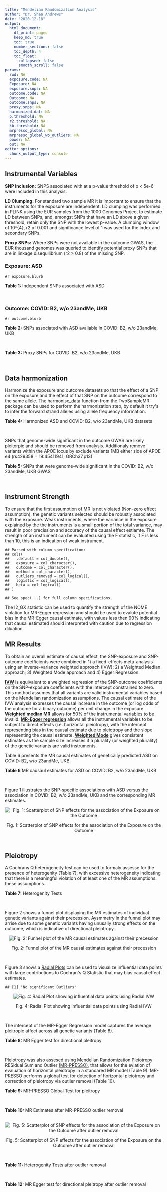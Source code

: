 ```yaml
---
title: "Mendelian Randomization Analysis"
author: "Dr. Shea Andrews"
date: "2020-12-18"
output:
  html_document:
    df_print: paged
    keep_md: true
    toc: true
    number_sections: false
    toc_depth: 4
    toc_float:
      collapsed: false
      smooth_scroll: false
params:
  rwd: NA
  exposure.code: NA
  Exposure: NA
  exposure.snps: NA
  outcome.code: NA
  Outcome: NA
  outcome.snps: NA
  proxy.snps: NA
  harmonized.dat: NA
  p.threshold: NA
  r2.threshold: NA
  kb.threshold: NA
  mrpresso_global: NA
  mrpresso_global_wo_outliers: NA
  power: NA
  out: NA
editor_options:
  chunk_output_type: console
---
```







## Instrumental Variables
**SNP Inclusion:** SNPS associated with at a p-value threshold of p < 5e-6 were included in this analysis.
<br>

**LD Clumping:** For standard two sample MR it is important to ensure that the instruments for the exposure are independent. LD clumping was performed in PLINK using the EUR samples from the 1000 Genomes Project to estimate LD between SNPs, and, amongst SNPs that have an LD above a given threshold, retain only the SNP with the lowest p-value. A clumping window of 10^{4}, r2 of 0.001 and significance level of 1 was used for the index and secondary SNPs.
<br>

**Proxy SNPs:** Where SNPs were not available in the outcome GWAS, the EUR thousand genomes was queried to identify potential proxy SNPs that are in linkage disequilibrium (r2 > 0.8) of the missing SNP.
<br>

### Exposure: ASD
`#r exposure.blurb`
<br>

**Table 1:** Independent SNPs associated with ASD
<div data-pagedtable="false">
  <script data-pagedtable-source type="application/json">
{"columns":[{"label":["SNP"],"name":[1],"type":["chr"],"align":["left"]},{"label":["CHROM"],"name":[2],"type":["dbl"],"align":["right"]},{"label":["POS"],"name":[3],"type":["dbl"],"align":["right"]},{"label":["REF"],"name":[4],"type":["chr"],"align":["left"]},{"label":["ALT"],"name":[5],"type":["chr"],"align":["left"]},{"label":["AF"],"name":[6],"type":["dbl"],"align":["right"]},{"label":["BETA"],"name":[7],"type":["dbl"],"align":["right"]},{"label":["SE"],"name":[8],"type":["dbl"],"align":["right"]},{"label":["Z"],"name":[9],"type":["dbl"],"align":["right"]},{"label":["P"],"name":[10],"type":["dbl"],"align":["right"]},{"label":["N"],"name":[11],"type":["dbl"],"align":["right"]},{"label":["TRAIT"],"name":[12],"type":["chr"],"align":["left"]}],"data":[{"1":"rs2391769","2":"1","3":"96978961","4":"A","5":"G","6":"0.6324010","7":"0.07690260","8":"0.0145","9":"5.303630","10":"1.135e-07","11":"46351","12":"ASD"},{"1":"rs6701243","2":"1","3":"99092784","4":"A","5":"C","6":"0.3929220","7":"-0.07350140","8":"0.0144","9":"-5.104260","10":"3.074e-07","11":"46351","12":"ASD"},{"1":"rs11185408","2":"1","3":"104792257","4":"G","5":"A","6":"0.4822860","7":"-0.06869649","8":"0.0138","9":"-4.978006","10":"6.983e-07","11":"46351","12":"ASD"},{"1":"rs78653484","2":"1","3":"147183927","4":"C","5":"T","6":"0.0359477","7":"-0.17629575","8":"0.0385","9":"-4.579110","10":"4.675e-06","11":"46351","12":"ASD"},{"1":"rs6692705","2":"1","3":"193502609","4":"A","5":"G","6":"0.6593230","7":"-0.06560050","8":"0.0141","9":"-4.652510","10":"3.263e-06","11":"46351","12":"ASD"},{"1":"rs1452075","2":"3","3":"62481063","4":"C","5":"T","6":"0.7060210","7":"0.08070403","8":"0.0155","9":"5.206711","10":"2.069e-07","11":"46351","12":"ASD"},{"1":"rs79940520","2":"3","3":"191838169","4":"A","5":"G","6":"0.1182020","7":"0.09539920","8":"0.0207","9":"4.608660","10":"4.260e-06","11":"46351","12":"ASD"},{"1":"rs4916723","2":"5","3":"87854395","4":"A","5":"C","6":"0.4413690","7":"0.06730500","8":"0.0141","9":"4.773410","10":"1.924e-06","11":"46351","12":"ASD"},{"1":"rs325485","2":"5","3":"103995368","4":"A","5":"G","6":"0.6283640","7":"-0.07280430","8":"0.0143","9":"-5.091210","10":"3.254e-07","11":"46351","12":"ASD"},{"1":"rs9366877","2":"6","3":"11730878","4":"A","5":"G","6":"0.4414970","7":"-0.06849940","8":"0.0139","9":"-4.928020","10":"9.053e-07","11":"46351","12":"ASD"},{"1":"rs16879023","2":"6","3":"16753147","4":"G","5":"A","6":"0.1060110","7":"-0.09579530","8":"0.0201","9":"-4.765935","10":"1.765e-06","11":"46351","12":"ASD"},{"1":"rs12203328","2":"6","3":"23767038","4":"G","5":"C","6":"0.2983990","7":"0.06970329","8":"0.0153","9":"4.555770","10":"4.915e-06","11":"46351","12":"ASD"},{"1":"rs740883","2":"6","3":"29575405","4":"A","5":"T","6":"0.0896552","7":"0.11369500","8":"0.0238","9":"4.777110","10":"1.694e-06","11":"46351","12":"ASD"},{"1":"rs2388334","2":"6","3":"98591622","4":"A","5":"G","6":"0.4640910","7":"0.06770080","8":"0.0138","9":"4.905860","10":"1.004e-06","11":"46351","12":"ASD"},{"1":"rs9389208","2":"6","3":"135035609","4":"C","5":"T","6":"0.3470760","7":"0.06720060","8":"0.0144","9":"4.666708","10":"3.121e-06","11":"46351","12":"ASD"},{"1":"rs7783557","2":"7","3":"71646872","4":"T","5":"C","6":"0.3318790","7":"-0.06700420","8":"0.0146","9":"-4.589330","10":"4.363e-06","11":"46351","12":"ASD"},{"1":"rs111931861","2":"7","3":"104744219","4":"A","5":"G","6":"0.0277457","7":"0.21690100","8":"0.0409","9":"5.303190","10":"1.118e-07","11":"46351","12":"ASD"},{"1":"rs10099100","2":"8","3":"10576775","4":"G","5":"C","6":"0.3289090","7":"0.08430438","8":"0.0147","9":"5.734992","10":"1.065e-08","11":"46351","12":"ASD"},{"1":"rs76397219","2":"8","3":"60390318","4":"A","5":"G","6":"0.0834846","7":"0.14029700","8":"0.0303","9":"4.630270","10":"3.566e-06","11":"46351","12":"ASD"},{"1":"rs10110094","2":"8","3":"131472047","4":"A","5":"G","6":"0.8446670","7":"-0.09069960","8":"0.0191","9":"-4.748670","10":"2.050e-06","11":"46351","12":"ASD"},{"1":"rs11787216","2":"8","3":"142615222","4":"C","5":"T","6":"0.3887470","7":"-0.06920004","8":"0.0147","9":"-4.707485","10":"2.587e-06","11":"46351","12":"ASD"},{"1":"rs28729902","2":"9","3":"76179384","4":"A","5":"G","6":"0.1738970","7":"0.08390350","8":"0.0178","9":"4.713680","10":"2.345e-06","11":"46351","12":"ASD"},{"1":"rs45595836","2":"10","3":"16691399","4":"C","5":"T","6":"0.0818809","7":"0.13899643","8":"0.0272","9":"5.110163","10":"3.131e-07","11":"46351","12":"ASD"},{"1":"rs141319505","2":"10","3":"65421442","4":"A","5":"G","6":"0.0159942","7":"-0.29069800","8":"0.0610","9":"-4.765530","10":"1.876e-06","11":"46351","12":"ASD"},{"1":"rs78827416","2":"10","3":"72749037","4":"G","5":"A","6":"0.0778302","7":"0.13050181","8":"0.0266","9":"4.906083","10":"9.000e-07","11":"46351","12":"ASD"},{"1":"rs4750990","2":"10","3":"130488026","4":"T","5":"C","6":"0.4079520","7":"0.06809680","8":"0.0141","9":"4.829560","10":"1.371e-06","11":"46351","12":"ASD"},{"1":"rs644552","2":"11","3":"102735140","4":"G","5":"A","6":"0.0546279","7":"0.15940258","8":"0.0346","9":"4.607011","10":"4.211e-06","11":"46351","12":"ASD"},{"1":"rs35404050","2":"12","3":"73196902","4":"C","5":"T","6":"0.1863670","7":"0.08430438","8":"0.0176","9":"4.790022","10":"1.606e-06","11":"46351","12":"ASD"},{"1":"rs77691144","2":"13","3":"66970212","4":"T","5":"C","6":"0.0242578","7":"0.20740600","8":"0.0435","9":"4.767940","10":"1.910e-06","11":"46351","12":"ASD"},{"1":"rs112635299","2":"14","3":"94838142","4":"G","5":"T","6":"0.0163517","7":"0.22099725","8":"0.0432","9":"5.115677","10":"3.044e-07","11":"46351","12":"ASD"},{"1":"rs78058104","2":"15","3":"93953737","4":"G","5":"A","6":"0.0265179","7":"0.18789765","8":"0.0397","9":"4.732938","10":"2.221e-06","11":"46351","12":"ASD"},{"1":"rs141455452","2":"17","3":"44019083","4":"T","5":"G","6":"0.0152743","7":"-0.07840440","8":"0.0159","9":"-4.931100","10":"8.939e-07","11":"46351","12":"ASD"},{"1":"rs292441","2":"18","3":"55872558","4":"G","5":"A","6":"0.6543930","7":"-0.07249543","8":"0.0149","9":"-4.865465","10":"1.124e-06","11":"46351","12":"ASD"},{"1":"rs138867053","2":"19","3":"37439641","4":"G","5":"A","6":"0.0321443","7":"0.28629862","8":"0.0540","9":"5.301826","10":"1.168e-07","11":"46351","12":"ASD"},{"1":"rs2224274","2":"20","3":"14760747","4":"C","5":"T","6":"0.5056320","7":"0.07099886","8":"0.0138","9":"5.144845","10":"2.858e-07","11":"46351","12":"ASD"},{"1":"rs910805","2":"20","3":"21248116","4":"G","5":"A","6":"0.7552770","7":"-0.09569625","8":"0.0160","9":"-5.981016","10":"2.041e-09","11":"46351","12":"ASD"},{"1":"rs144911765","2":"21","3":"37255329","4":"T","5":"C","6":"0.0472655","7":"0.19009600","8":"0.0403","9":"4.717010","10":"2.364e-06","11":"46351","12":"ASD"}],"options":{"columns":{"min":{},"max":[10]},"rows":{"min":[10],"max":[10]},"pages":{}}}
  </script>
</div>
<br>

### Outcome: COVID: B2, w/o 23andMe, UKB
`#r outcome.blurb`
<br>

**Table 2:** SNPs associated with ASD avaliable in COVID: B2, w/o 23andMe, UKB
<div data-pagedtable="false">
  <script data-pagedtable-source type="application/json">
{"columns":[{"label":["SNP"],"name":[1],"type":["chr"],"align":["left"]},{"label":["CHROM"],"name":[2],"type":["dbl"],"align":["right"]},{"label":["POS"],"name":[3],"type":["dbl"],"align":["right"]},{"label":["REF"],"name":[4],"type":["chr"],"align":["left"]},{"label":["ALT"],"name":[5],"type":["chr"],"align":["left"]},{"label":["AF"],"name":[6],"type":["dbl"],"align":["right"]},{"label":["BETA"],"name":[7],"type":["dbl"],"align":["right"]},{"label":["SE"],"name":[8],"type":["dbl"],"align":["right"]},{"label":["Z"],"name":[9],"type":["dbl"],"align":["right"]},{"label":["P"],"name":[10],"type":["dbl"],"align":["right"]},{"label":["N"],"name":[11],"type":["dbl"],"align":["right"]},{"label":["TRAIT"],"name":[12],"type":["chr"],"align":["left"]}],"data":[{"1":"rs2391769","2":"1","3":"96978961","4":"A","5":"G","6":"0.67770","7":"-3.7248e-02","8":"0.026977","9":"-1.380731734","10":"0.16740","11":"543388","12":"COVID:_hospitalized_vs._population__eur_w/o_23andMe__ukbb"},{"1":"rs6701243","2":"1","3":"99092784","4":"A","5":"C","6":"0.41790","7":"-7.6986e-02","8":"0.038709","9":"-1.988839805","10":"0.04672","11":"17594","12":"COVID:_hospitalized_vs._population__eur_w/o_23andMe__ukbb"},{"1":"rs11185408","2":"1","3":"104792257","4":"G","5":"A","6":"0.50540","7":"4.2550e-02","8":"0.033002","9":"1.289315799","10":"0.19730","11":"258921","12":"COVID:_hospitalized_vs._population__eur_w/o_23andMe__ukbb"},{"1":"rs78653484","2":"1","3":"147183927","4":"C","5":"T","6":"0.05431","7":"-9.8953e-02","8":"0.105490","9":"-0.938032041","10":"0.34820","11":"533332","12":"COVID:_hospitalized_vs._population__eur_w/o_23andMe__ukbb"},{"1":"rs6692705","2":"1","3":"193502609","4":"A","5":"G","6":"0.60450","7":"2.2530e-02","8":"0.040726","9":"0.553209252","10":"0.58010","11":"530103","12":"COVID:_hospitalized_vs._population__eur_w/o_23andMe__ukbb"},{"1":"rs1452075","2":"3","3":"62481063","4":"C","5":"T","6":"0.72110","7":"-2.1710e-02","8":"0.029146","9":"-0.744870651","10":"0.45640","11":"543388","12":"COVID:_hospitalized_vs._population__eur_w/o_23andMe__ukbb"},{"1":"rs79940520","2":"3","3":"191838169","4":"A","5":"G","6":"0.12630","7":"7.0219e-02","8":"0.046981","9":"1.494625487","10":"0.13500","11":"533332","12":"COVID:_hospitalized_vs._population__eur_w/o_23andMe__ukbb"},{"1":"rs4916723","2":"5","3":"87854395","4":"A","5":"C","6":"0.46490","7":"-8.6200e-02","8":"0.038899","9":"-2.215995270","10":"0.02669","11":"256305","12":"COVID:_hospitalized_vs._population__eur_w/o_23andMe__ukbb"},{"1":"rs325485","2":"5","3":"103995368","4":"A","5":"G","6":"0.65330","7":"6.5015e-02","8":"0.033253","9":"1.955161940","10":"0.05056","11":"533332","12":"COVID:_hospitalized_vs._population__eur_w/o_23andMe__ukbb"},{"1":"rs9366877","2":"6","3":"11730878","4":"A","5":"G","6":"0.41680","7":"-2.6357e-02","8":"0.026003","9":"-1.013613814","10":"0.31080","11":"543388","12":"COVID:_hospitalized_vs._population__eur_w/o_23andMe__ukbb"},{"1":"rs16879023","2":"6","3":"16753147","4":"G","5":"A","6":"0.13680","7":"4.2962e-02","8":"0.047273","9":"0.908806295","10":"0.36350","11":"533332","12":"COVID:_hospitalized_vs._population__eur_w/o_23andMe__ukbb"},{"1":"rs12203328","2":"6","3":"23767038","4":"G","5":"C","6":"0.25720","7":"-4.8374e-02","8":"0.029463","9":"-1.641855887","10":"0.10060","11":"268977","12":"COVID:_hospitalized_vs._population__eur_w/o_23andMe__ukbb"},{"1":"rs740883","2":"6","3":"29575405","4":"A","5":"T","6":"0.07146","7":"-8.1836e-03","8":"0.041764","9":"-0.195948664","10":"0.84470","11":"542775","12":"COVID:_hospitalized_vs._population__eur_w/o_23andMe__ukbb"},{"1":"rs2388334","2":"6","3":"98591622","4":"A","5":"G","6":"0.48840","7":"-3.4202e-03","8":"0.027333","9":"-0.125130794","10":"0.90040","11":"540772","12":"COVID:_hospitalized_vs._population__eur_w/o_23andMe__ukbb"},{"1":"rs9389208","2":"6","3":"135035609","4":"C","5":"T","6":"0.40010","7":"-8.4543e-02","8":"0.037423","9":"-2.259118724","10":"0.02387","11":"530716","12":"COVID:_hospitalized_vs._population__eur_w/o_23andMe__ukbb"},{"1":"rs7783557","2":"7","3":"71646872","4":"T","5":"C","6":"0.36910","7":"5.0079e-02","8":"0.038457","9":"1.302207661","10":"0.19290","11":"530716","12":"COVID:_hospitalized_vs._population__eur_w/o_23andMe__ukbb"},{"1":"rs111931861","2":"7","3":"104744219","4":"A","5":"G","6":"0.13320","7":"-2.0913e-01","8":"0.111810","9":"-1.870405152","10":"0.06142","11":"17592","12":"COVID:_hospitalized_vs._population__eur_w/o_23andMe__ukbb"},{"1":"rs10099100","2":"8","3":"10576775","4":"G","5":"C","6":"0.33130","7":"-2.7091e-02","8":"0.027681","9":"-0.978685741","10":"0.32770","11":"543388","12":"COVID:_hospitalized_vs._population__eur_w/o_23andMe__ukbb"},{"1":"rs76397219","2":"8","3":"60390318","4":"A","5":"G","6":"0.06351","7":"-5.0819e-02","8":"0.075929","9":"-0.669296316","10":"0.50330","11":"528582","12":"COVID:_hospitalized_vs._population__eur_w/o_23andMe__ukbb"},{"1":"rs10110094","2":"8","3":"131472047","4":"A","5":"G","6":"0.83780","7":"7.8501e-02","8":"0.046812","9":"1.676941810","10":"0.09356","11":"533332","12":"COVID:_hospitalized_vs._population__eur_w/o_23andMe__ukbb"},{"1":"rs11787216","2":"8","3":"142615222","4":"C","5":"T","6":"0.37950","7":"-3.5474e-02","8":"0.040156","9":"-0.883404722","10":"0.37700","11":"530716","12":"COVID:_hospitalized_vs._population__eur_w/o_23andMe__ukbb"},{"1":"rs28729902","2":"9","3":"76179384","4":"A","5":"G","6":"0.20200","7":"2.4610e-02","8":"0.041436","9":"0.593927985","10":"0.55260","11":"533332","12":"COVID:_hospitalized_vs._population__eur_w/o_23andMe__ukbb"},{"1":"rs45595836","2":"10","3":"16691399","4":"C","5":"T","6":"0.05957","7":"3.2333e-02","8":"0.065720","9":"0.491981132","10":"0.62270","11":"531198","12":"COVID:_hospitalized_vs._population__eur_w/o_23andMe__ukbb"},{"1":"rs78827416","2":"10","3":"72749037","4":"G","5":"A","6":"0.10240","7":"-3.8119e-03","8":"0.062630","9":"-0.060863803","10":"0.95150","11":"533332","12":"COVID:_hospitalized_vs._population__eur_w/o_23andMe__ukbb"},{"1":"rs4750990","2":"10","3":"130488026","4":"T","5":"C","6":"0.41840","7":"2.5955e-02","8":"0.026405","9":"0.982957773","10":"0.32560","11":"543388","12":"COVID:_hospitalized_vs._population__eur_w/o_23andMe__ukbb"},{"1":"rs644552","2":"11","3":"102735140","4":"G","5":"A","6":"0.05855","7":"-4.1663e-03","8":"0.064054","9":"-0.065043557","10":"0.94810","11":"533332","12":"COVID:_hospitalized_vs._population__eur_w/o_23andMe__ukbb"},{"1":"rs35404050","2":"12","3":"73196902","4":"C","5":"T","6":"0.20260","7":"-6.1747e-03","8":"0.033294","9":"-0.185459843","10":"0.85290","11":"540772","12":"COVID:_hospitalized_vs._population__eur_w/o_23andMe__ukbb"},{"1":"rs77691144","2":"13","3":"66970212","4":"T","5":"C","6":"0.02087","7":"5.2308e-02","8":"0.068348","9":"0.765318663","10":"0.44410","11":"542775","12":"COVID:_hospitalized_vs._population__eur_w/o_23andMe__ukbb"},{"1":"rs112635299","2":"14","3":"94838142","4":"G","5":"T","6":"0.01600","7":"-9.2774e-02","8":"0.114480","9":"-0.810394829","10":"0.41770","11":"538960","12":"COVID:_hospitalized_vs._population__eur_w/o_23andMe__ukbb"},{"1":"rs78058104","2":"15","3":"93953737","4":"G","5":"A","6":"0.03163","7":"-7.7815e-05","8":"0.075262","9":"-0.001033922","10":"0.99920","11":"543388","12":"COVID:_hospitalized_vs._population__eur_w/o_23andMe__ukbb"},{"1":"rs292441","2":"18","3":"55872558","4":"G","5":"A","6":"0.70890","7":"1.4012e-02","8":"0.036430","9":"0.384628054","10":"0.70050","11":"530714","12":"COVID:_hospitalized_vs._population__eur_w/o_23andMe__ukbb"},{"1":"rs138867053","2":"19","3":"37439641","4":"G","5":"A","6":"0.03861","7":"1.4146e-01","8":"0.111820","9":"1.265068861","10":"0.20590","11":"300249","12":"COVID:_hospitalized_vs._population__eur_w/o_23andMe__ukbb"},{"1":"rs2224274","2":"20","3":"14760747","4":"C","5":"T","6":"0.52180","7":"3.5671e-02","8":"0.032456","9":"1.099057185","10":"0.27170","11":"533332","12":"COVID:_hospitalized_vs._population__eur_w/o_23andMe__ukbb"},{"1":"rs910805","2":"20","3":"21248116","4":"G","5":"A","6":"0.74160","7":"2.0232e-03","8":"0.033006","9":"0.061297946","10":"0.95110","11":"540772","12":"COVID:_hospitalized_vs._population__eur_w/o_23andMe__ukbb"},{"1":"rs144911765","2":"21","3":"37255329","4":"T","5":"C","6":"0.04902","7":"-8.2713e-02","8":"0.077753","9":"-1.063791751","10":"0.28740","11":"542775","12":"COVID:_hospitalized_vs._population__eur_w/o_23andMe__ukbb"},{"1":"rs141319505","2":"NA","3":"NA","4":"NA","5":"NA","6":"NA","7":"NA","8":"NA","9":"NA","10":"NA","11":"NA","12":"NA"},{"1":"rs141455452","2":"NA","3":"NA","4":"NA","5":"NA","6":"NA","7":"NA","8":"NA","9":"NA","10":"NA","11":"NA","12":"NA"}],"options":{"columns":{"min":{},"max":[10]},"rows":{"min":[10],"max":[10]},"pages":{}}}
  </script>
</div>
<br>

**Table 3:** Proxy SNPs for COVID: B2, w/o 23andMe, UKB
<div data-pagedtable="false">
  <script data-pagedtable-source type="application/json">
{"columns":[{"label":["proxy.outcome"],"name":[1],"type":["lgl"],"align":["right"]},{"label":["target_snp"],"name":[2],"type":["chr"],"align":["left"]},{"label":["proxy_snp"],"name":[3],"type":["lgl"],"align":["right"]},{"label":["ld.r2"],"name":[4],"type":["lgl"],"align":["right"]},{"label":["Dprime"],"name":[5],"type":["lgl"],"align":["right"]},{"label":["ref.proxy"],"name":[6],"type":["lgl"],"align":["right"]},{"label":["alt.proxy"],"name":[7],"type":["lgl"],"align":["right"]},{"label":["CHROM"],"name":[8],"type":["lgl"],"align":["right"]},{"label":["POS"],"name":[9],"type":["lgl"],"align":["right"]},{"label":["ALT.proxy"],"name":[10],"type":["lgl"],"align":["right"]},{"label":["REF.proxy"],"name":[11],"type":["lgl"],"align":["right"]},{"label":["AF"],"name":[12],"type":["lgl"],"align":["right"]},{"label":["BETA"],"name":[13],"type":["lgl"],"align":["right"]},{"label":["SE"],"name":[14],"type":["lgl"],"align":["right"]},{"label":["P"],"name":[15],"type":["lgl"],"align":["right"]},{"label":["N"],"name":[16],"type":["lgl"],"align":["right"]},{"label":["ref"],"name":[17],"type":["lgl"],"align":["right"]},{"label":["alt"],"name":[18],"type":["lgl"],"align":["right"]},{"label":["ALT"],"name":[19],"type":["lgl"],"align":["right"]},{"label":["REF"],"name":[20],"type":["lgl"],"align":["right"]},{"label":["PHASE"],"name":[21],"type":["lgl"],"align":["right"]}],"data":[{"1":"NA","2":"rs141319505","3":"NA","4":"NA","5":"NA","6":"NA","7":"NA","8":"NA","9":"NA","10":"NA","11":"NA","12":"NA","13":"NA","14":"NA","15":"NA","16":"NA","17":"NA","18":"NA","19":"NA","20":"NA","21":"NA"},{"1":"NA","2":"rs141455452","3":"NA","4":"NA","5":"NA","6":"NA","7":"NA","8":"NA","9":"NA","10":"NA","11":"NA","12":"NA","13":"NA","14":"NA","15":"NA","16":"NA","17":"NA","18":"NA","19":"NA","20":"NA","21":"NA"}],"options":{"columns":{"min":{},"max":[10]},"rows":{"min":[10],"max":[10]},"pages":{}}}
  </script>
</div>
<br>

## Data harmonization
Harmonize the exposure and outcome datasets so that the effect of a SNP on the exposure and the effect of that SNP on the outcome correspond to the same allele. The harmonise_data function from the TwoSampleMR package can be used to perform the harmonization step, by default it try's to infer the forward strand alleles using allele frequency information.
<br>

**Table 4:** Harmonized ASD and COVID: B2, w/o 23andMe, UKB datasets
<div data-pagedtable="false">
  <script data-pagedtable-source type="application/json">
{"columns":[{"label":["SNP"],"name":[1],"type":["chr"],"align":["left"]},{"label":["effect_allele.exposure"],"name":[2],"type":["chr"],"align":["left"]},{"label":["other_allele.exposure"],"name":[3],"type":["chr"],"align":["left"]},{"label":["effect_allele.outcome"],"name":[4],"type":["chr"],"align":["left"]},{"label":["other_allele.outcome"],"name":[5],"type":["chr"],"align":["left"]},{"label":["beta.exposure"],"name":[6],"type":["dbl"],"align":["right"]},{"label":["beta.outcome"],"name":[7],"type":["dbl"],"align":["right"]},{"label":["eaf.exposure"],"name":[8],"type":["dbl"],"align":["right"]},{"label":["eaf.outcome"],"name":[9],"type":["dbl"],"align":["right"]},{"label":["remove"],"name":[10],"type":["lgl"],"align":["right"]},{"label":["palindromic"],"name":[11],"type":["lgl"],"align":["right"]},{"label":["ambiguous"],"name":[12],"type":["lgl"],"align":["right"]},{"label":["id.outcome"],"name":[13],"type":["chr"],"align":["left"]},{"label":["chr.outcome"],"name":[14],"type":["dbl"],"align":["right"]},{"label":["pos.outcome"],"name":[15],"type":["dbl"],"align":["right"]},{"label":["se.outcome"],"name":[16],"type":["dbl"],"align":["right"]},{"label":["z.outcome"],"name":[17],"type":["dbl"],"align":["right"]},{"label":["pval.outcome"],"name":[18],"type":["dbl"],"align":["right"]},{"label":["samplesize.outcome"],"name":[19],"type":["dbl"],"align":["right"]},{"label":["outcome"],"name":[20],"type":["chr"],"align":["left"]},{"label":["mr_keep.outcome"],"name":[21],"type":["lgl"],"align":["right"]},{"label":["pval_origin.outcome"],"name":[22],"type":["chr"],"align":["left"]},{"label":["chr.exposure"],"name":[23],"type":["dbl"],"align":["right"]},{"label":["pos.exposure"],"name":[24],"type":["dbl"],"align":["right"]},{"label":["se.exposure"],"name":[25],"type":["dbl"],"align":["right"]},{"label":["z.exposure"],"name":[26],"type":["dbl"],"align":["right"]},{"label":["pval.exposure"],"name":[27],"type":["dbl"],"align":["right"]},{"label":["samplesize.exposure"],"name":[28],"type":["dbl"],"align":["right"]},{"label":["exposure"],"name":[29],"type":["chr"],"align":["left"]},{"label":["mr_keep.exposure"],"name":[30],"type":["lgl"],"align":["right"]},{"label":["pval_origin.exposure"],"name":[31],"type":["chr"],"align":["left"]},{"label":["id.exposure"],"name":[32],"type":["chr"],"align":["left"]},{"label":["action"],"name":[33],"type":["dbl"],"align":["right"]},{"label":["mr_keep"],"name":[34],"type":["lgl"],"align":["right"]},{"label":["pt"],"name":[35],"type":["dbl"],"align":["right"]},{"label":["pleitropy_keep"],"name":[36],"type":["lgl"],"align":["right"]},{"label":["mrpresso_RSSobs"],"name":[37],"type":["lgl"],"align":["right"]},{"label":["mrpresso_pval"],"name":[38],"type":["lgl"],"align":["right"]},{"label":["mrpresso_keep"],"name":[39],"type":["lgl"],"align":["right"]}],"data":[{"1":"rs10099100","2":"C","3":"G","4":"C","5":"G","6":"0.08430438","7":"-2.7091e-02","8":"0.3289090","9":"0.33130","10":"FALSE","11":"TRUE","12":"FALSE","13":"0vK8e8","14":"8","15":"10576775","16":"0.027681","17":"-0.978685741","18":"0.32770","19":"543388","20":"covidhgi2020anaB2v4eurwoukbb","21":"TRUE","22":"reported","23":"8","24":"10576775","25":"0.0147","26":"5.734992","27":"1.065e-08","28":"46351","29":"Grove2019asd","30":"TRUE","31":"reported","32":"8GyNFr","33":"2","34":"TRUE","35":"5e-06","36":"TRUE","37":"NA","38":"NA","39":"TRUE"},{"1":"rs10110094","2":"G","3":"A","4":"G","5":"A","6":"-0.09069960","7":"7.8501e-02","8":"0.8446670","9":"0.83780","10":"FALSE","11":"FALSE","12":"FALSE","13":"0vK8e8","14":"8","15":"131472047","16":"0.046812","17":"1.676941810","18":"0.09356","19":"533332","20":"covidhgi2020anaB2v4eurwoukbb","21":"TRUE","22":"reported","23":"8","24":"131472047","25":"0.0191","26":"-4.748670","27":"2.050e-06","28":"46351","29":"Grove2019asd","30":"TRUE","31":"reported","32":"8GyNFr","33":"2","34":"TRUE","35":"5e-06","36":"TRUE","37":"NA","38":"NA","39":"TRUE"},{"1":"rs11185408","2":"A","3":"G","4":"A","5":"G","6":"-0.06869649","7":"4.2550e-02","8":"0.4822860","9":"0.50540","10":"FALSE","11":"FALSE","12":"FALSE","13":"0vK8e8","14":"1","15":"104792257","16":"0.033002","17":"1.289315799","18":"0.19730","19":"258921","20":"covidhgi2020anaB2v4eurwoukbb","21":"TRUE","22":"reported","23":"1","24":"104792257","25":"0.0138","26":"-4.978006","27":"6.983e-07","28":"46351","29":"Grove2019asd","30":"TRUE","31":"reported","32":"8GyNFr","33":"2","34":"TRUE","35":"5e-06","36":"TRUE","37":"NA","38":"NA","39":"TRUE"},{"1":"rs111931861","2":"G","3":"A","4":"G","5":"A","6":"0.21690100","7":"-2.0913e-01","8":"0.0277457","9":"0.13320","10":"FALSE","11":"FALSE","12":"FALSE","13":"0vK8e8","14":"7","15":"104744219","16":"0.111810","17":"-1.870405152","18":"0.06142","19":"17592","20":"covidhgi2020anaB2v4eurwoukbb","21":"TRUE","22":"reported","23":"7","24":"104744219","25":"0.0409","26":"5.303190","27":"1.118e-07","28":"46351","29":"Grove2019asd","30":"TRUE","31":"reported","32":"8GyNFr","33":"2","34":"TRUE","35":"5e-06","36":"TRUE","37":"NA","38":"NA","39":"TRUE"},{"1":"rs112635299","2":"T","3":"G","4":"T","5":"G","6":"0.22099725","7":"-9.2774e-02","8":"0.0163517","9":"0.01600","10":"FALSE","11":"FALSE","12":"FALSE","13":"0vK8e8","14":"14","15":"94838142","16":"0.114480","17":"-0.810394829","18":"0.41770","19":"538960","20":"covidhgi2020anaB2v4eurwoukbb","21":"TRUE","22":"reported","23":"14","24":"94838142","25":"0.0432","26":"5.115677","27":"3.044e-07","28":"46351","29":"Grove2019asd","30":"TRUE","31":"reported","32":"8GyNFr","33":"2","34":"TRUE","35":"5e-06","36":"TRUE","37":"NA","38":"NA","39":"TRUE"},{"1":"rs11787216","2":"T","3":"C","4":"T","5":"C","6":"-0.06920004","7":"-3.5474e-02","8":"0.3887470","9":"0.37950","10":"FALSE","11":"FALSE","12":"FALSE","13":"0vK8e8","14":"8","15":"142615222","16":"0.040156","17":"-0.883404722","18":"0.37700","19":"530716","20":"covidhgi2020anaB2v4eurwoukbb","21":"TRUE","22":"reported","23":"8","24":"142615222","25":"0.0147","26":"-4.707485","27":"2.587e-06","28":"46351","29":"Grove2019asd","30":"TRUE","31":"reported","32":"8GyNFr","33":"2","34":"TRUE","35":"5e-06","36":"TRUE","37":"NA","38":"NA","39":"TRUE"},{"1":"rs12203328","2":"C","3":"G","4":"C","5":"G","6":"0.06970329","7":"-4.8374e-02","8":"0.2983990","9":"0.25720","10":"FALSE","11":"TRUE","12":"FALSE","13":"0vK8e8","14":"6","15":"23767038","16":"0.029463","17":"-1.641855887","18":"0.10060","19":"268977","20":"covidhgi2020anaB2v4eurwoukbb","21":"TRUE","22":"reported","23":"6","24":"23767038","25":"0.0153","26":"4.555770","27":"4.915e-06","28":"46351","29":"Grove2019asd","30":"TRUE","31":"reported","32":"8GyNFr","33":"2","34":"TRUE","35":"5e-06","36":"TRUE","37":"NA","38":"NA","39":"TRUE"},{"1":"rs138867053","2":"A","3":"G","4":"A","5":"G","6":"0.28629862","7":"1.4146e-01","8":"0.0321443","9":"0.03861","10":"FALSE","11":"FALSE","12":"FALSE","13":"0vK8e8","14":"19","15":"37439641","16":"0.111820","17":"1.265068861","18":"0.20590","19":"300249","20":"covidhgi2020anaB2v4eurwoukbb","21":"TRUE","22":"reported","23":"19","24":"37439641","25":"0.0540","26":"5.301826","27":"1.168e-07","28":"46351","29":"Grove2019asd","30":"TRUE","31":"reported","32":"8GyNFr","33":"2","34":"TRUE","35":"5e-06","36":"TRUE","37":"NA","38":"NA","39":"TRUE"},{"1":"rs144911765","2":"C","3":"T","4":"C","5":"T","6":"0.19009600","7":"-8.2713e-02","8":"0.0472655","9":"0.04902","10":"FALSE","11":"FALSE","12":"FALSE","13":"0vK8e8","14":"21","15":"37255329","16":"0.077753","17":"-1.063791751","18":"0.28740","19":"542775","20":"covidhgi2020anaB2v4eurwoukbb","21":"TRUE","22":"reported","23":"21","24":"37255329","25":"0.0403","26":"4.717010","27":"2.364e-06","28":"46351","29":"Grove2019asd","30":"TRUE","31":"reported","32":"8GyNFr","33":"2","34":"TRUE","35":"5e-06","36":"TRUE","37":"NA","38":"NA","39":"TRUE"},{"1":"rs1452075","2":"T","3":"C","4":"T","5":"C","6":"0.08070403","7":"-2.1710e-02","8":"0.7060210","9":"0.72110","10":"FALSE","11":"FALSE","12":"FALSE","13":"0vK8e8","14":"3","15":"62481063","16":"0.029146","17":"-0.744870651","18":"0.45640","19":"543388","20":"covidhgi2020anaB2v4eurwoukbb","21":"TRUE","22":"reported","23":"3","24":"62481063","25":"0.0155","26":"5.206711","27":"2.069e-07","28":"46351","29":"Grove2019asd","30":"TRUE","31":"reported","32":"8GyNFr","33":"2","34":"TRUE","35":"5e-06","36":"TRUE","37":"NA","38":"NA","39":"TRUE"},{"1":"rs16879023","2":"A","3":"G","4":"A","5":"G","6":"-0.09579530","7":"4.2962e-02","8":"0.1060110","9":"0.13680","10":"FALSE","11":"FALSE","12":"FALSE","13":"0vK8e8","14":"6","15":"16753147","16":"0.047273","17":"0.908806295","18":"0.36350","19":"533332","20":"covidhgi2020anaB2v4eurwoukbb","21":"TRUE","22":"reported","23":"6","24":"16753147","25":"0.0201","26":"-4.765935","27":"1.765e-06","28":"46351","29":"Grove2019asd","30":"TRUE","31":"reported","32":"8GyNFr","33":"2","34":"TRUE","35":"5e-06","36":"TRUE","37":"NA","38":"NA","39":"TRUE"},{"1":"rs2224274","2":"T","3":"C","4":"T","5":"C","6":"0.07099886","7":"3.5671e-02","8":"0.5056320","9":"0.52180","10":"FALSE","11":"FALSE","12":"FALSE","13":"0vK8e8","14":"20","15":"14760747","16":"0.032456","17":"1.099057185","18":"0.27170","19":"533332","20":"covidhgi2020anaB2v4eurwoukbb","21":"TRUE","22":"reported","23":"20","24":"14760747","25":"0.0138","26":"5.144845","27":"2.858e-07","28":"46351","29":"Grove2019asd","30":"TRUE","31":"reported","32":"8GyNFr","33":"2","34":"TRUE","35":"5e-06","36":"TRUE","37":"NA","38":"NA","39":"TRUE"},{"1":"rs2388334","2":"G","3":"A","4":"G","5":"A","6":"0.06770080","7":"-3.4202e-03","8":"0.4640910","9":"0.48840","10":"FALSE","11":"FALSE","12":"FALSE","13":"0vK8e8","14":"6","15":"98591622","16":"0.027333","17":"-0.125130794","18":"0.90040","19":"540772","20":"covidhgi2020anaB2v4eurwoukbb","21":"TRUE","22":"reported","23":"6","24":"98591622","25":"0.0138","26":"4.905860","27":"1.004e-06","28":"46351","29":"Grove2019asd","30":"TRUE","31":"reported","32":"8GyNFr","33":"2","34":"TRUE","35":"5e-06","36":"TRUE","37":"NA","38":"NA","39":"TRUE"},{"1":"rs2391769","2":"G","3":"A","4":"G","5":"A","6":"0.07690260","7":"-3.7248e-02","8":"0.6324010","9":"0.67770","10":"FALSE","11":"FALSE","12":"FALSE","13":"0vK8e8","14":"1","15":"96978961","16":"0.026977","17":"-1.380731734","18":"0.16740","19":"543388","20":"covidhgi2020anaB2v4eurwoukbb","21":"TRUE","22":"reported","23":"1","24":"96978961","25":"0.0145","26":"5.303630","27":"1.135e-07","28":"46351","29":"Grove2019asd","30":"TRUE","31":"reported","32":"8GyNFr","33":"2","34":"TRUE","35":"5e-06","36":"TRUE","37":"NA","38":"NA","39":"TRUE"},{"1":"rs28729902","2":"G","3":"A","4":"G","5":"A","6":"0.08390350","7":"2.4610e-02","8":"0.1738970","9":"0.20200","10":"FALSE","11":"FALSE","12":"FALSE","13":"0vK8e8","14":"9","15":"76179384","16":"0.041436","17":"0.593927985","18":"0.55260","19":"533332","20":"covidhgi2020anaB2v4eurwoukbb","21":"TRUE","22":"reported","23":"9","24":"76179384","25":"0.0178","26":"4.713680","27":"2.345e-06","28":"46351","29":"Grove2019asd","30":"TRUE","31":"reported","32":"8GyNFr","33":"2","34":"TRUE","35":"5e-06","36":"TRUE","37":"NA","38":"NA","39":"TRUE"},{"1":"rs292441","2":"A","3":"G","4":"A","5":"G","6":"-0.07249543","7":"1.4012e-02","8":"0.6543930","9":"0.70890","10":"FALSE","11":"FALSE","12":"FALSE","13":"0vK8e8","14":"18","15":"55872558","16":"0.036430","17":"0.384628054","18":"0.70050","19":"530714","20":"covidhgi2020anaB2v4eurwoukbb","21":"TRUE","22":"reported","23":"18","24":"55872558","25":"0.0149","26":"-4.865465","27":"1.124e-06","28":"46351","29":"Grove2019asd","30":"TRUE","31":"reported","32":"8GyNFr","33":"2","34":"TRUE","35":"5e-06","36":"TRUE","37":"NA","38":"NA","39":"TRUE"},{"1":"rs325485","2":"G","3":"A","4":"G","5":"A","6":"-0.07280430","7":"6.5015e-02","8":"0.6283640","9":"0.65330","10":"FALSE","11":"FALSE","12":"FALSE","13":"0vK8e8","14":"5","15":"103995368","16":"0.033253","17":"1.955161940","18":"0.05056","19":"533332","20":"covidhgi2020anaB2v4eurwoukbb","21":"TRUE","22":"reported","23":"5","24":"103995368","25":"0.0143","26":"-5.091210","27":"3.254e-07","28":"46351","29":"Grove2019asd","30":"TRUE","31":"reported","32":"8GyNFr","33":"2","34":"TRUE","35":"5e-06","36":"TRUE","37":"NA","38":"NA","39":"TRUE"},{"1":"rs35404050","2":"T","3":"C","4":"T","5":"C","6":"0.08430438","7":"-6.1747e-03","8":"0.1863670","9":"0.20260","10":"FALSE","11":"FALSE","12":"FALSE","13":"0vK8e8","14":"12","15":"73196902","16":"0.033294","17":"-0.185459843","18":"0.85290","19":"540772","20":"covidhgi2020anaB2v4eurwoukbb","21":"TRUE","22":"reported","23":"12","24":"73196902","25":"0.0176","26":"4.790022","27":"1.606e-06","28":"46351","29":"Grove2019asd","30":"TRUE","31":"reported","32":"8GyNFr","33":"2","34":"TRUE","35":"5e-06","36":"TRUE","37":"NA","38":"NA","39":"TRUE"},{"1":"rs45595836","2":"T","3":"C","4":"T","5":"C","6":"0.13899643","7":"3.2333e-02","8":"0.0818809","9":"0.05957","10":"FALSE","11":"FALSE","12":"FALSE","13":"0vK8e8","14":"10","15":"16691399","16":"0.065720","17":"0.491981132","18":"0.62270","19":"531198","20":"covidhgi2020anaB2v4eurwoukbb","21":"TRUE","22":"reported","23":"10","24":"16691399","25":"0.0272","26":"5.110163","27":"3.131e-07","28":"46351","29":"Grove2019asd","30":"TRUE","31":"reported","32":"8GyNFr","33":"2","34":"TRUE","35":"5e-06","36":"TRUE","37":"NA","38":"NA","39":"TRUE"},{"1":"rs4750990","2":"C","3":"T","4":"C","5":"T","6":"0.06809680","7":"2.5955e-02","8":"0.4079520","9":"0.41840","10":"FALSE","11":"FALSE","12":"FALSE","13":"0vK8e8","14":"10","15":"130488026","16":"0.026405","17":"0.982957773","18":"0.32560","19":"543388","20":"covidhgi2020anaB2v4eurwoukbb","21":"TRUE","22":"reported","23":"10","24":"130488026","25":"0.0141","26":"4.829560","27":"1.371e-06","28":"46351","29":"Grove2019asd","30":"TRUE","31":"reported","32":"8GyNFr","33":"2","34":"TRUE","35":"5e-06","36":"TRUE","37":"NA","38":"NA","39":"TRUE"},{"1":"rs4916723","2":"C","3":"A","4":"C","5":"A","6":"0.06730500","7":"-8.6200e-02","8":"0.4413690","9":"0.46490","10":"FALSE","11":"FALSE","12":"FALSE","13":"0vK8e8","14":"5","15":"87854395","16":"0.038899","17":"-2.215995270","18":"0.02669","19":"256305","20":"covidhgi2020anaB2v4eurwoukbb","21":"TRUE","22":"reported","23":"5","24":"87854395","25":"0.0141","26":"4.773410","27":"1.924e-06","28":"46351","29":"Grove2019asd","30":"TRUE","31":"reported","32":"8GyNFr","33":"2","34":"TRUE","35":"5e-06","36":"TRUE","37":"NA","38":"NA","39":"TRUE"},{"1":"rs644552","2":"A","3":"G","4":"A","5":"G","6":"0.15940258","7":"-4.1663e-03","8":"0.0546279","9":"0.05855","10":"FALSE","11":"FALSE","12":"FALSE","13":"0vK8e8","14":"11","15":"102735140","16":"0.064054","17":"-0.065043557","18":"0.94810","19":"533332","20":"covidhgi2020anaB2v4eurwoukbb","21":"TRUE","22":"reported","23":"11","24":"102735140","25":"0.0346","26":"4.607011","27":"4.211e-06","28":"46351","29":"Grove2019asd","30":"TRUE","31":"reported","32":"8GyNFr","33":"2","34":"TRUE","35":"5e-06","36":"TRUE","37":"NA","38":"NA","39":"TRUE"},{"1":"rs6692705","2":"G","3":"A","4":"G","5":"A","6":"-0.06560050","7":"2.2530e-02","8":"0.6593230","9":"0.60450","10":"FALSE","11":"FALSE","12":"FALSE","13":"0vK8e8","14":"1","15":"193502609","16":"0.040726","17":"0.553209252","18":"0.58010","19":"530103","20":"covidhgi2020anaB2v4eurwoukbb","21":"TRUE","22":"reported","23":"1","24":"193502609","25":"0.0141","26":"-4.652510","27":"3.263e-06","28":"46351","29":"Grove2019asd","30":"TRUE","31":"reported","32":"8GyNFr","33":"2","34":"TRUE","35":"5e-06","36":"TRUE","37":"NA","38":"NA","39":"TRUE"},{"1":"rs6701243","2":"C","3":"A","4":"C","5":"A","6":"-0.07350140","7":"-7.6986e-02","8":"0.3929220","9":"0.41790","10":"FALSE","11":"FALSE","12":"FALSE","13":"0vK8e8","14":"1","15":"99092784","16":"0.038709","17":"-1.988839805","18":"0.04672","19":"17594","20":"covidhgi2020anaB2v4eurwoukbb","21":"TRUE","22":"reported","23":"1","24":"99092784","25":"0.0144","26":"-5.104260","27":"3.074e-07","28":"46351","29":"Grove2019asd","30":"TRUE","31":"reported","32":"8GyNFr","33":"2","34":"TRUE","35":"5e-06","36":"TRUE","37":"NA","38":"NA","39":"TRUE"},{"1":"rs740883","2":"T","3":"A","4":"T","5":"A","6":"0.11369500","7":"-8.1836e-03","8":"0.0896552","9":"0.07146","10":"FALSE","11":"TRUE","12":"FALSE","13":"0vK8e8","14":"6","15":"29575405","16":"0.041764","17":"-0.195948664","18":"0.84470","19":"542775","20":"covidhgi2020anaB2v4eurwoukbb","21":"TRUE","22":"reported","23":"6","24":"29575405","25":"0.0238","26":"4.777110","27":"1.694e-06","28":"46351","29":"Grove2019asd","30":"TRUE","31":"reported","32":"8GyNFr","33":"2","34":"TRUE","35":"5e-06","36":"TRUE","37":"NA","38":"NA","39":"TRUE"},{"1":"rs76397219","2":"G","3":"A","4":"G","5":"A","6":"0.14029700","7":"-5.0819e-02","8":"0.0834846","9":"0.06351","10":"FALSE","11":"FALSE","12":"FALSE","13":"0vK8e8","14":"8","15":"60390318","16":"0.075929","17":"-0.669296316","18":"0.50330","19":"528582","20":"covidhgi2020anaB2v4eurwoukbb","21":"TRUE","22":"reported","23":"8","24":"60390318","25":"0.0303","26":"4.630270","27":"3.566e-06","28":"46351","29":"Grove2019asd","30":"TRUE","31":"reported","32":"8GyNFr","33":"2","34":"TRUE","35":"5e-06","36":"TRUE","37":"NA","38":"NA","39":"TRUE"},{"1":"rs77691144","2":"C","3":"T","4":"C","5":"T","6":"0.20740600","7":"5.2308e-02","8":"0.0242578","9":"0.02087","10":"FALSE","11":"FALSE","12":"FALSE","13":"0vK8e8","14":"13","15":"66970212","16":"0.068348","17":"0.765318663","18":"0.44410","19":"542775","20":"covidhgi2020anaB2v4eurwoukbb","21":"TRUE","22":"reported","23":"13","24":"66970212","25":"0.0435","26":"4.767940","27":"1.910e-06","28":"46351","29":"Grove2019asd","30":"TRUE","31":"reported","32":"8GyNFr","33":"2","34":"TRUE","35":"5e-06","36":"TRUE","37":"NA","38":"NA","39":"TRUE"},{"1":"rs7783557","2":"C","3":"T","4":"C","5":"T","6":"-0.06700420","7":"5.0079e-02","8":"0.3318790","9":"0.36910","10":"FALSE","11":"FALSE","12":"FALSE","13":"0vK8e8","14":"7","15":"71646872","16":"0.038457","17":"1.302207661","18":"0.19290","19":"530716","20":"covidhgi2020anaB2v4eurwoukbb","21":"TRUE","22":"reported","23":"7","24":"71646872","25":"0.0146","26":"-4.589330","27":"4.363e-06","28":"46351","29":"Grove2019asd","30":"TRUE","31":"reported","32":"8GyNFr","33":"2","34":"TRUE","35":"5e-06","36":"TRUE","37":"NA","38":"NA","39":"TRUE"},{"1":"rs78058104","2":"A","3":"G","4":"A","5":"G","6":"0.18789765","7":"-7.7815e-05","8":"0.0265179","9":"0.03163","10":"FALSE","11":"FALSE","12":"FALSE","13":"0vK8e8","14":"15","15":"93953737","16":"0.075262","17":"-0.001033922","18":"0.99920","19":"543388","20":"covidhgi2020anaB2v4eurwoukbb","21":"TRUE","22":"reported","23":"15","24":"93953737","25":"0.0397","26":"4.732938","27":"2.221e-06","28":"46351","29":"Grove2019asd","30":"TRUE","31":"reported","32":"8GyNFr","33":"2","34":"TRUE","35":"5e-06","36":"TRUE","37":"NA","38":"NA","39":"TRUE"},{"1":"rs78653484","2":"T","3":"C","4":"T","5":"C","6":"-0.17629575","7":"-9.8953e-02","8":"0.0359477","9":"0.05431","10":"FALSE","11":"FALSE","12":"FALSE","13":"0vK8e8","14":"1","15":"147183927","16":"0.105490","17":"-0.938032041","18":"0.34820","19":"533332","20":"covidhgi2020anaB2v4eurwoukbb","21":"TRUE","22":"reported","23":"1","24":"147183927","25":"0.0385","26":"-4.579110","27":"4.675e-06","28":"46351","29":"Grove2019asd","30":"TRUE","31":"reported","32":"8GyNFr","33":"2","34":"TRUE","35":"5e-06","36":"TRUE","37":"NA","38":"NA","39":"TRUE"},{"1":"rs78827416","2":"A","3":"G","4":"A","5":"G","6":"0.13050181","7":"-3.8119e-03","8":"0.0778302","9":"0.10240","10":"FALSE","11":"FALSE","12":"FALSE","13":"0vK8e8","14":"10","15":"72749037","16":"0.062630","17":"-0.060863803","18":"0.95150","19":"533332","20":"covidhgi2020anaB2v4eurwoukbb","21":"TRUE","22":"reported","23":"10","24":"72749037","25":"0.0266","26":"4.906083","27":"9.000e-07","28":"46351","29":"Grove2019asd","30":"TRUE","31":"reported","32":"8GyNFr","33":"2","34":"TRUE","35":"5e-06","36":"TRUE","37":"NA","38":"NA","39":"TRUE"},{"1":"rs79940520","2":"G","3":"A","4":"G","5":"A","6":"0.09539920","7":"7.0219e-02","8":"0.1182020","9":"0.12630","10":"FALSE","11":"FALSE","12":"FALSE","13":"0vK8e8","14":"3","15":"191838169","16":"0.046981","17":"1.494625487","18":"0.13500","19":"533332","20":"covidhgi2020anaB2v4eurwoukbb","21":"TRUE","22":"reported","23":"3","24":"191838169","25":"0.0207","26":"4.608660","27":"4.260e-06","28":"46351","29":"Grove2019asd","30":"TRUE","31":"reported","32":"8GyNFr","33":"2","34":"TRUE","35":"5e-06","36":"TRUE","37":"NA","38":"NA","39":"TRUE"},{"1":"rs910805","2":"A","3":"G","4":"A","5":"G","6":"-0.09569625","7":"2.0232e-03","8":"0.7552770","9":"0.74160","10":"FALSE","11":"FALSE","12":"FALSE","13":"0vK8e8","14":"20","15":"21248116","16":"0.033006","17":"0.061297946","18":"0.95110","19":"540772","20":"covidhgi2020anaB2v4eurwoukbb","21":"TRUE","22":"reported","23":"20","24":"21248116","25":"0.0160","26":"-5.981016","27":"2.041e-09","28":"46351","29":"Grove2019asd","30":"TRUE","31":"reported","32":"8GyNFr","33":"2","34":"TRUE","35":"5e-06","36":"TRUE","37":"NA","38":"NA","39":"TRUE"},{"1":"rs9366877","2":"G","3":"A","4":"G","5":"A","6":"-0.06849940","7":"-2.6357e-02","8":"0.4414970","9":"0.41680","10":"FALSE","11":"FALSE","12":"FALSE","13":"0vK8e8","14":"6","15":"11730878","16":"0.026003","17":"-1.013613814","18":"0.31080","19":"543388","20":"covidhgi2020anaB2v4eurwoukbb","21":"TRUE","22":"reported","23":"6","24":"11730878","25":"0.0139","26":"-4.928020","27":"9.053e-07","28":"46351","29":"Grove2019asd","30":"TRUE","31":"reported","32":"8GyNFr","33":"2","34":"TRUE","35":"5e-06","36":"TRUE","37":"NA","38":"NA","39":"TRUE"},{"1":"rs9389208","2":"T","3":"C","4":"T","5":"C","6":"0.06720060","7":"-8.4543e-02","8":"0.3470760","9":"0.40010","10":"FALSE","11":"FALSE","12":"FALSE","13":"0vK8e8","14":"6","15":"135035609","16":"0.037423","17":"-2.259118724","18":"0.02387","19":"530716","20":"covidhgi2020anaB2v4eurwoukbb","21":"TRUE","22":"reported","23":"6","24":"135035609","25":"0.0144","26":"4.666708","27":"3.121e-06","28":"46351","29":"Grove2019asd","30":"TRUE","31":"reported","32":"8GyNFr","33":"2","34":"TRUE","35":"5e-06","36":"TRUE","37":"NA","38":"NA","39":"TRUE"}],"options":{"columns":{"min":{},"max":[10]},"rows":{"min":[10],"max":[10]},"pages":{}}}
  </script>
</div>
<br>

SNPs that genome-wide significant in the outcome GWAS are likely pleitorpic and should be removed from analysis. Additionaly remove variants within the APOE locus by exclude variants 1MB either side of APOE e4 (rs429358 = 19:45411941, GRCh37.p13)
<br>


**Table 5:** SNPs that were genome-wide significant in the COVID: B2, w/o 23andMe, UKB GWAS
<div data-pagedtable="false">
  <script data-pagedtable-source type="application/json">
{"columns":[{"label":["SNP"],"name":[1],"type":["chr"],"align":["left"]},{"label":["chr.outcome"],"name":[2],"type":["dbl"],"align":["right"]},{"label":["pos.outcome"],"name":[3],"type":["dbl"],"align":["right"]},{"label":["pval.exposure"],"name":[4],"type":["dbl"],"align":["right"]},{"label":["pval.outcome"],"name":[5],"type":["dbl"],"align":["right"]}],"data":[],"options":{"columns":{"min":{},"max":[10]},"rows":{"min":[10],"max":[10]},"pages":{}}}
  </script>
</div>
<br>


## Instrument Strength
To ensure that the first assumption of MR is not violated (Non-zero effect assumption), the genetic variants selected should be robustly associated with the exposure. Weak instruments, where the variance in the exposure explained by the the instruments is a small portion of the total variance, may result in poor precission and accuracy of the causal effect estiamte. The strength of an instrument can be evaluated using the F statistic, if F is less than 10, this is an indication of weak instrument.


```
## Parsed with column specification:
## cols(
##   .default = col_double(),
##   exposure = col_character(),
##   outcome = col_character(),
##   method = col_character(),
##   outliers_removed = col_logical(),
##   logistic = col_logical(),
##   beta = col_logical()
## )
```

```
## See spec(...) for full column specifications.
```

<div data-pagedtable="false">
  <script data-pagedtable-source type="application/json">
{"columns":[{"label":["outliers_removed"],"name":[1],"type":["lgl"],"align":["right"]},{"label":["pve.exposure"],"name":[2],"type":["dbl"],"align":["right"]},{"label":["F"],"name":[3],"type":["dbl"],"align":["right"]},{"label":["Alpha"],"name":[4],"type":["dbl"],"align":["right"]},{"label":["NCP"],"name":[5],"type":["dbl"],"align":["right"]},{"label":["Power"],"name":[6],"type":["dbl"],"align":["right"]}],"data":[{"1":"FALSE","2":"0.01831381","3":"24.6865","4":"0.05","5":"5.843816","6":"0.6763266"}],"options":{"columns":{"min":{},"max":[10]},"rows":{"min":[10],"max":[10]},"pages":{}}}
  </script>
</div>

The I2_GX statistic can be used to quantify the strength of the NOME violation for MR-Egger regression and should be used to evalute potential bias in the MR-Egger causal estimate, with values less then 90% indicating that causal estimated should interpreted with caution due to regression diluation.

<div data-pagedtable="false">
  <script data-pagedtable-source type="application/json">
{"columns":[{"label":["outliers_removed"],"name":[1],"type":["lgl"],"align":["right"]},{"label":["Isq_gx"],"name":[2],"type":["dbl"],"align":["right"]}],"data":[{"1":"FALSE","2":"0"},{"1":"TRUE","2":"NA"}],"options":{"columns":{"min":{},"max":[10]},"rows":{"min":[10],"max":[10]},"pages":{}}}
  </script>
</div>


##  MR Results
To obtain an overall estimate of causal effect, the SNP-exposure and SNP-outcome coefficients were combined in 1) a fixed-effects meta-analysis using an inverse-variance weighted approach (IVW); 2) a Weighted Median approach; 3) Weighted Mode approach and 4) Egger Regression.


[**IVW**](https://doi.org/10.1002/gepi.21758) is equivalent to a weighted regression of the SNP-outcome coefficients on the SNP-exposure coefficients with the intercept constrained to zero. This method assumes that all variants are valid instrumental variables based on the Mendelian randomization assumptions. The causal estimate of the IVW analysis expresses the causal increase in the outcome (or log odds of the outcome for a binary outcome) per unit change in the exposure. [**Weighted median MR**](https://doi.org/10.1002/gepi.21965) allows for 50% of the instrumental variables to be invalid. [**MR-Egger regression**](https://doi.org/10.1093/ije/dyw220) allows all the instrumental variables to be subject to direct effects (i.e. horizontal pleiotropy), with the intercept representing bias in the causal estimate due to pleiotropy and the slope representing the causal estimate. [**Weighted Mode**](https://doi.org/10.1093/ije/dyx102) gives consistent estimates as the sample size increases if a plurality (or weighted plurality) of the genetic variants are valid instruments.
<br>



Table 6 presents the MR causal estimates of genetically predicted ASD on COVID: B2, w/o 23andMe, UKB.
<br>

**Table 6** MR causaul estimates for ASD on COVID: B2, w/o 23andMe, UKB
<div data-pagedtable="false">
  <script data-pagedtable-source type="application/json">
{"columns":[{"label":["id.exposure"],"name":[1],"type":["chr"],"align":["left"]},{"label":["id.outcome"],"name":[2],"type":["chr"],"align":["left"]},{"label":["outcome"],"name":[3],"type":["fctr"],"align":["left"]},{"label":["exposure"],"name":[4],"type":["fctr"],"align":["left"]},{"label":["method"],"name":[5],"type":["fctr"],"align":["left"]},{"label":["nsnp"],"name":[6],"type":["int"],"align":["right"]},{"label":["b"],"name":[7],"type":["dbl"],"align":["right"]},{"label":["se"],"name":[8],"type":["dbl"],"align":["right"]},{"label":["pval"],"name":[9],"type":["dbl"],"align":["right"]}],"data":[{"1":"8GyNFr","2":"0vK8e8","3":"covidhgi2020anaB2v4eurwoukbb","4":"Grove2019asd","5":"Inverse variance weighted (fixed effects)","6":"35","7":"-0.12236926","8":"0.07419041","9":"0.09906681"},{"1":"8GyNFr","2":"0vK8e8","3":"covidhgi2020anaB2v4eurwoukbb","4":"Grove2019asd","5":"Weighted median","6":"35","7":"-0.06633706","8":"0.10790518","9":"0.53870542"},{"1":"8GyNFr","2":"0vK8e8","3":"covidhgi2020anaB2v4eurwoukbb","4":"Grove2019asd","5":"Weighted mode","6":"35","7":"-0.12038582","8":"0.19598156","9":"0.54312505"},{"1":"8GyNFr","2":"0vK8e8","3":"covidhgi2020anaB2v4eurwoukbb","4":"Grove2019asd","5":"MR Egger","6":"35","7":"0.11118925","8":"0.25020570","9":"0.65966048"}],"options":{"columns":{"min":{},"max":[10]},"rows":{"min":[10],"max":[10]},"pages":{}}}
  </script>
</div>
<br>

Figure 1 illustrates the SNP-specific associations with ASD versus the association in COVID: B2, w/o 23andMe, UKB and the corresponding MR estimates.
<br>

<div class="figure" style="text-align: center">
<img src="/sc/arion/projects/LOAD/shea/Projects/MRcovid/results/MRcovideurwoukbb/Grove2019asd/covidhgi2020anaB2v4eurwoukbb/Grove2019asd_5e-6_covidhgi2020anaB2v4eurwoukbb_MR_Analaysis_files/figure-html/scatter_plot-1.png" alt="Fig. 1: Scatterplot of SNP effects for the association of the Exposure on the Outcome"  />
<p class="caption">Fig. 1: Scatterplot of SNP effects for the association of the Exposure on the Outcome</p>
</div>
<br>


## Pleiotropy
A Cochrans Q heterogeneity test can be used to formaly assesse for the presence of heterogenity (Table 7), with excessive heterogeneity indicating that there is a meaningful violation of at least one of the MR assumptions.
these assumptions..
<br>

**Table 7:** Heterogenity Tests
<div data-pagedtable="false">
  <script data-pagedtable-source type="application/json">
{"columns":[{"label":["id.exposure"],"name":[1],"type":["chr"],"align":["left"]},{"label":["id.outcome"],"name":[2],"type":["chr"],"align":["left"]},{"label":["outcome"],"name":[3],"type":["fctr"],"align":["left"]},{"label":["exposure"],"name":[4],"type":["fctr"],"align":["left"]},{"label":["method"],"name":[5],"type":["fctr"],"align":["left"]},{"label":["Q"],"name":[6],"type":["dbl"],"align":["right"]},{"label":["Q_df"],"name":[7],"type":["dbl"],"align":["right"]},{"label":["Q_pval"],"name":[8],"type":["dbl"],"align":["right"]}],"data":[{"1":"8GyNFr","2":"0vK8e8","3":"covidhgi2020anaB2v4eurwoukbb","4":"Grove2019asd","5":"MR Egger","6":"43.06389","7":"33","8":"0.1128201"},{"1":"8GyNFr","2":"0vK8e8","3":"covidhgi2020anaB2v4eurwoukbb","4":"Grove2019asd","5":"Inverse variance weighted","6":"44.34836","7":"34","8":"0.1102113"}],"options":{"columns":{"min":{},"max":[10]},"rows":{"min":[10],"max":[10]},"pages":{}}}
  </script>
</div>
<br>

Figure 2 shows a funnel plot displaying the MR estimates of individual genetic variants against their precession. Aysmmetry in the funnel plot may arrise due to some genetic variants having unusally strong effects on the outcome, which is indicative of directional pleiotropy.
<br>

<div class="figure" style="text-align: center">
<img src="/sc/arion/projects/LOAD/shea/Projects/MRcovid/results/MRcovideurwoukbb/Grove2019asd/covidhgi2020anaB2v4eurwoukbb/Grove2019asd_5e-6_covidhgi2020anaB2v4eurwoukbb_MR_Analaysis_files/figure-html/funnel_plot-1.png" alt="Fig. 2: Funnel plot of the MR causal estimates against their precession"  />
<p class="caption">Fig. 2: Funnel plot of the MR causal estimates against their precession</p>
</div>
<br>

Figure 3 shows a [Radial Plots](https://github.com/WSpiller/RadialMR) can be used to visualize influential data points with large contributions to Cochran's Q Statistic that may bias causal effect estimates.




```
## [1] "No significant Outliers"
```

<div class="figure" style="text-align: center">
<img src="/sc/arion/projects/LOAD/shea/Projects/MRcovid/results/MRcovideurwoukbb/Grove2019asd/covidhgi2020anaB2v4eurwoukbb/Grove2019asd_5e-6_covidhgi2020anaB2v4eurwoukbb_MR_Analaysis_files/figure-html/Radial_Plot-1.png" alt="Fig. 4: Radial Plot showing influential data points using Radial IVW"  />
<p class="caption">Fig. 4: Radial Plot showing influential data points using Radial IVW</p>
</div>
<br>

The intercept of the MR-Egger Regression model captures the average pleitropic affect across all genetic variants (Table 8).
<br>

**Table 8:** MR Egger test for directional pleitropy
<div data-pagedtable="false">
  <script data-pagedtable-source type="application/json">
{"columns":[{"label":["id.exposure"],"name":[1],"type":["chr"],"align":["left"]},{"label":["id.outcome"],"name":[2],"type":["chr"],"align":["left"]},{"label":["outcome"],"name":[3],"type":["fctr"],"align":["left"]},{"label":["exposure"],"name":[4],"type":["fctr"],"align":["left"]},{"label":["egger_intercept"],"name":[5],"type":["dbl"],"align":["right"]},{"label":["se"],"name":[6],"type":["dbl"],"align":["right"]},{"label":["pval"],"name":[7],"type":["dbl"],"align":["right"]}],"data":[{"1":"8GyNFr","2":"0vK8e8","3":"covidhgi2020anaB2v4eurwoukbb","4":"Grove2019asd","5":"-0.02213666","6":"0.02231259","7":"0.3283606"}],"options":{"columns":{"min":{},"max":[10]},"rows":{"min":[10],"max":[10]},"pages":{}}}
  </script>
</div>
<br>

Pleiotropy was also assesed using Mendelian Randomization Pleiotropy RESidual Sum and Outlier [(MR-PRESSO)](https://doi.org/10.1038/s41588-018-0099-7), that allows for the evlation of evaluation of horizontal pleiotropy in a standared MR model (Table 9). MR-PRESSO performs a global test for detection of horizontal pleiotropy and correction of pleiotropy via outlier removal (Table 10).
<br>

**Table 9:** MR-PRESSO Global Test for pleitropy
<div data-pagedtable="false">
  <script data-pagedtable-source type="application/json">
{"columns":[{"label":["id.exposure"],"name":[1],"type":["chr"],"align":["left"]},{"label":["id.outcome"],"name":[2],"type":["chr"],"align":["left"]},{"label":["outcome"],"name":[3],"type":["chr"],"align":["left"]},{"label":["exposure"],"name":[4],"type":["chr"],"align":["left"]},{"label":["pt"],"name":[5],"type":["dbl"],"align":["right"]},{"label":["outliers_removed"],"name":[6],"type":["lgl"],"align":["right"]},{"label":["n_outliers"],"name":[7],"type":["dbl"],"align":["right"]},{"label":["RSSobs"],"name":[8],"type":["dbl"],"align":["right"]},{"label":["pval"],"name":[9],"type":["dbl"],"align":["right"]}],"data":[{"1":"8GyNFr","2":"0vK8e8","3":"covidhgi2020anaB2v4eurwoukbb","4":"Grove2019asd","5":"5e-06","6":"FALSE","7":"0","8":"46.67399","9":"0.1169"}],"options":{"columns":{"min":{},"max":[10]},"rows":{"min":[10],"max":[10]},"pages":{}}}
  </script>
</div>
<br>


**Table 10:** MR Estimates after MR-PRESSO outlier removal
<div data-pagedtable="false">
  <script data-pagedtable-source type="application/json">
{"columns":[{"label":["id.exposure"],"name":[1],"type":["fctr"],"align":["left"]},{"label":["id.outcome"],"name":[2],"type":["fctr"],"align":["left"]},{"label":["outcome"],"name":[3],"type":["fctr"],"align":["left"]},{"label":["exposure"],"name":[4],"type":["fctr"],"align":["left"]},{"label":["method"],"name":[5],"type":["fctr"],"align":["left"]},{"label":["nsnp"],"name":[6],"type":["lgl"],"align":["right"]},{"label":["b"],"name":[7],"type":["lgl"],"align":["right"]},{"label":["se"],"name":[8],"type":["lgl"],"align":["right"]},{"label":["pval"],"name":[9],"type":["lgl"],"align":["right"]}],"data":[{"1":"8GyNFr","2":"0vK8e8","3":"covidhgi2020anaB2v4eurwoukbb","4":"Grove2019asd","5":"mrpresso","6":"NA","7":"NA","8":"NA","9":"NA"}],"options":{"columns":{"min":{},"max":[10]},"rows":{"min":[10],"max":[10]},"pages":{}}}
  </script>
</div>
<br>

<div class="figure" style="text-align: center">
<img src="/sc/arion/projects/LOAD/shea/Projects/MRcovid/results/MRcovideurwoukbb/Grove2019asd/covidhgi2020anaB2v4eurwoukbb/Grove2019asd_5e-6_covidhgi2020anaB2v4eurwoukbb_MR_Analaysis_files/figure-html/scatter_plot_outlier-1.png" alt="Fig. 5: Scatterplot of SNP effects for the association of the Exposure on the Outcome after outlier removal"  />
<p class="caption">Fig. 5: Scatterplot of SNP effects for the association of the Exposure on the Outcome after outlier removal</p>
</div>
<br>

**Table 11:** Heterogenity Tests after outlier removal
<div data-pagedtable="false">
  <script data-pagedtable-source type="application/json">
{"columns":[{"label":["id.exposure"],"name":[1],"type":["fctr"],"align":["left"]},{"label":["id.outcome"],"name":[2],"type":["fctr"],"align":["left"]},{"label":["outcome"],"name":[3],"type":["fctr"],"align":["left"]},{"label":["exposure"],"name":[4],"type":["fctr"],"align":["left"]},{"label":["method"],"name":[5],"type":["fctr"],"align":["left"]},{"label":["Q"],"name":[6],"type":["lgl"],"align":["right"]},{"label":["Q_df"],"name":[7],"type":["lgl"],"align":["right"]},{"label":["Q_pval"],"name":[8],"type":["lgl"],"align":["right"]}],"data":[{"1":"8GyNFr","2":"0vK8e8","3":"covidhgi2020anaB2v4eurwoukbb","4":"Grove2019asd","5":"mrpresso","6":"NA","7":"NA","8":"NA"}],"options":{"columns":{"min":{},"max":[10]},"rows":{"min":[10],"max":[10]},"pages":{}}}
  </script>
</div>
<br>

**Table 12:** MR Egger test for directional pleitropy after outlier removal
<div data-pagedtable="false">
  <script data-pagedtable-source type="application/json">
{"columns":[{"label":["id.exposure"],"name":[1],"type":["fctr"],"align":["left"]},{"label":["id.outcome"],"name":[2],"type":["fctr"],"align":["left"]},{"label":["outcome"],"name":[3],"type":["fctr"],"align":["left"]},{"label":["exposure"],"name":[4],"type":["fctr"],"align":["left"]},{"label":["method"],"name":[5],"type":["fctr"],"align":["left"]},{"label":["egger_intercept"],"name":[6],"type":["lgl"],"align":["right"]},{"label":["se"],"name":[7],"type":["lgl"],"align":["right"]},{"label":["pval"],"name":[8],"type":["lgl"],"align":["right"]}],"data":[{"1":"8GyNFr","2":"0vK8e8","3":"covidhgi2020anaB2v4eurwoukbb","4":"Grove2019asd","5":"mrpresso","6":"NA","7":"NA","8":"NA"}],"options":{"columns":{"min":{},"max":[10]},"rows":{"min":[10],"max":[10]},"pages":{}}}
  </script>
</div>
<br>
